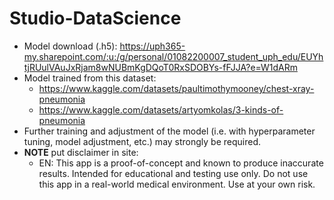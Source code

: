 # Studio-DataScience
- Model download (.h5): https://uph365-my.sharepoint.com/:u:/g/personal/01082200007_student_uph_edu/EUYhtjRUulVAuJxRjam8wNUBmKgDQoT0RxSDOBYs-fFJJA?e=W1dARm
- Model trained from this dataset: 
  - https://www.kaggle.com/datasets/paultimothymooney/chest-xray-pneumonia
  - https://www.kaggle.com/datasets/artyomkolas/3-kinds-of-pneumonia
 - Further training and adjustment of the model (i.e. with hyperparameter tuning, model adjustment, etc.) may strongly be required.
- **NOTE** put disclaimer in site: 
  - EN: This app is a proof-of-concept and known to produce inaccurate results. Intended for educational and testing use only. Do not use this app in a real-world medical environment. Use at your own risk.
